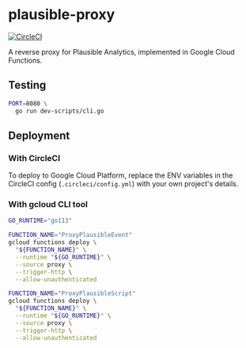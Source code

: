 # plausible-proxy

[![CircleCI](https://circleci.com/gh/mtlynch/plausible-proxy.svg?style=svg)](https://circleci.com/gh/mtlynch/plausible-proxy)

A reverse proxy for Plausible Analytics, implemented in Google Cloud Functions.

## Testing

```bash
PORT=8080 \
  go run dev-scripts/cli.go
```

## Deployment

### With CircleCI

To deploy to Google Cloud Platform, replace the ENV variables in the CircleCI config (`.circleci/config.yml`) with your own project's details.

### With gcloud CLI tool

```bash
GO_RUNTIME="go113"

FUNCTION_NAME="ProxyPlausibleEvent"
gcloud functions deploy \
  "${FUNCTION_NAME}" \
  --runtime "${GO_RUNTIME}" \
  --source proxy \
  --trigger-http \
  --allow-unauthenticated

FUNCTION_NAME="ProxyPlausibleScript"
gcloud functions deploy \
  "${FUNCTION_NAME}" \
  --runtime "${GO_RUNTIME}" \
  --source proxy \
  --trigger-http \
  --allow-unauthenticated
```

